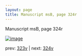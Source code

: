 ```yaml
---
layout: page
title: Manuscript msB, page 324r
---
```


Manuscript msB, page 324r

[![image](http://www.homermultitext.org/iipsrv?OBJ=IIP,1.0&FIF=/project/homer/pyramidal/deepzoom/hmt/vbbifolio/pending/vb_323v_324r.tif&WID=100&CVT=JPEG)](http://www.homermultitext.org/ict2/?urn=urn:cite2:hmt:vbbifolio.pending:vb_323v_324r)

prev:  [323v](../323v) | next:  [324v](../324v)

